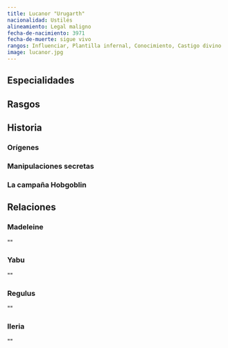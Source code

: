 ```yaml
---
title: Lucanor "Urugarth"
nacionalidad: Ustilés
alineamiento: Legal maligno
fecha-de-nacimiento: 3971
fecha-de-muerte: sigue vivo
rangos: Influenciar, Plantilla infernal, Conocimiento, Castigo divino
image: lucanor.jpg
---
```




## Especialidades



## Rasgos



## Historia

### Orígenes



### Manipulaciones secretas



### La campaña Hobgoblin



## Relaciones

### Madeleine

""

### Yabu

""

### Regulus

""

### Ileria

""